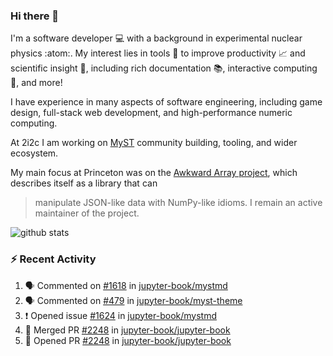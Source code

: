 ### Hi there 👋 

I'm a software developer 💻 with a background in experimental nuclear physics :atom:. My interest lies in tools :wrench: to improve productivity :chart_with_upwards_trend: and scientific insight :telescope:, including rich documentation 📚, interactive computing 🧮, and more! 

I have experience in many aspects of software engineering, including game design, full-stack web development, and high-performance numeric computing. 

At 2i2c I am working on [MyST](https://github.com/jupyter-book/mystmd) community building, tooling, and wider ecosystem. 

My main focus at Princeton was on the [Awkward Array project](awkward-array.org/), which describes itself as a library that can 
> manipulate JSON-like data with NumPy-like idioms. I remain an active maintainer of the project. 

![github stats](https://github-readme-stats.vercel.app/api?username=agoose77&show_icons=true&hide_rank=true&hide_title=true&bg_color=30,e76445,904e95&text_color=efe3ec&icon_color=efe3ec)
<!--
**agoose77/agoose77** is a ✨ _special_ ✨ repository because its `README.md` (this file) appears on your GitHub profile.

Here are some ideas to get you started:

- 🔭 I’m currently working on ...
- 🌱 I’m currently learning ...
- 👯 I’m looking to collaborate on ...
- 🤔 I’m looking for help with ...
- 💬 Ask me about ...
- 📫 How to reach me: ...
- 😄 Pronouns: ...
- ⚡ Fun fact: ...
-->

### :zap: Recent Activity

<!--START_SECTION:activity-->
1. 🗣 Commented on [#1618](https://github.com/jupyter-book/mystmd/issues/1618#issuecomment-2457686808) in [jupyter-book/mystmd](https://github.com/jupyter-book/mystmd)
2. 🗣 Commented on [#479](https://github.com/jupyter-book/myst-theme/pull/479#issuecomment-2457420273) in [jupyter-book/myst-theme](https://github.com/jupyter-book/myst-theme)
3. ❗ Opened issue [#1624](https://github.com/jupyter-book/mystmd/issues/1624) in [jupyter-book/mystmd](https://github.com/jupyter-book/mystmd)
4. 🎉 Merged PR [#2248](https://github.com/jupyter-book/jupyter-book/pull/2248) in [jupyter-book/jupyter-book](https://github.com/jupyter-book/jupyter-book)
5. 💪 Opened PR [#2248](https://github.com/jupyter-book/jupyter-book/pull/2248) in [jupyter-book/jupyter-book](https://github.com/jupyter-book/jupyter-book)
<!--END_SECTION:activity-->
